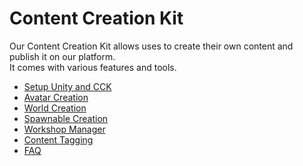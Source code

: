 # Content Creation Kit
Our Content Creation Kit allows uses to create their own content and publish it on our platform.  
It comes with various features and tools. 

+ [Setup Unity and CCK](setup)
+ [Avatar Creation](avatar)
+ [World Creation](world)
+ [Spawnable Creation](spawnable)
+ [Workshop Manager](workshop)
+ [Content Tagging](tagging)
+ [FAQ](faq)